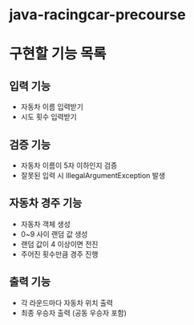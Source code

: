# java-racingcar-precourse
# 구현할 기능 목록

## 입력 기능
- 자동차 이름 입력받기
- 시도 횟수 입력받기

## 검증 기능
- 자동차 이름이 5자 이하인지 검증
- 잘못된 입력 시 IllegalArgumentException 발생

## 자동차 경주 기능
- 자동차 객체 생성
- 0~9 사이 랜덤 값 생성
- 랜덤 값이 4 이상이면 전진
- 주어진 횟수만큼 경주 진행

## 출력 기능
- 각 라운드마다 자동차 위치 출력
- 최종 우승자 출력 (공동 우승자 포함)